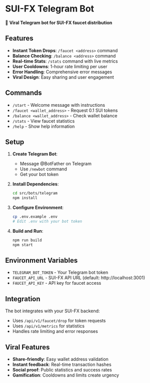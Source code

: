 # SUI-FX Telegram Bot

🤖 **Viral Telegram bot for SUI-FX faucet distribution**

## Features

- **Instant Token Drops**: `/faucet <address>` command
- **Balance Checking**: `/balance <address>` command  
- **Real-time Stats**: `/stats` command with live metrics
- **User Cooldowns**: 1-hour rate limiting per user
- **Error Handling**: Comprehensive error messages
- **Viral Design**: Easy sharing and user engagement

## Commands

- `/start` - Welcome message with instructions
- `/faucet <wallet_address>` - Request 0.1 SUI tokens
- `/balance <wallet_address>` - Check wallet balance
- `/stats` - View faucet statistics
- `/help` - Show help information

## Setup

1. **Create Telegram Bot**:
   - Message @BotFather on Telegram
   - Use `/newbot` command
   - Get your bot token

2. **Install Dependencies**:
   ```bash
   cd src/bots/telegram
   npm install
   ```

3. **Configure Environment**:
   ```bash
   cp .env.example .env
   # Edit .env with your bot token
   ```

4. **Build and Run**:
   ```bash
   npm run build
   npm start
   ```

## Environment Variables

- `TELEGRAM_BOT_TOKEN` - Your Telegram bot token
- `FAUCET_API_URL` - SUI-FX API URL (default: http://localhost:3001)
- `FAUCET_API_KEY` - API key for faucet access

## Integration

The bot integrates with your SUI-FX backend:
- Uses `/api/v1/faucet/drop` for token requests
- Uses `/api/v1/metrics` for statistics
- Handles rate limiting and error responses

## Viral Features

- **Share-friendly**: Easy wallet address validation
- **Instant feedback**: Real-time transaction hashes
- **Social proof**: Public statistics and success rates
- **Gamification**: Cooldowns and limits create urgency

